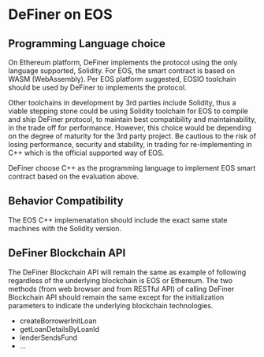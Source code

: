 # DeFiner on EOS

## Programming Language choice
On Ethereum platform, DeFiner implements the protocol using the only language supported, Solidity.
For EOS, the smart contract is based on WASM (WebAssembly). Per EOS platform suggested, EOSIO toolchain should be used by DeFiner to implements the protocol.

Other toolchains in development by 3rd parties include Solidity, thus a viable stepping stone could be using Solidity toolchain for EOS to compile and ship DeFiner protocol, to maintain best compatibility and maintainability, in the trade off for performance. However, this choice would be depending on the degree of maturity for the 3rd party project. Be cautious to the risk of losing performance, security and stability, in trading for re-implementing in C++ which is the official supported way of EOS.

DeFiner choose C++ as the programming language to implement EOS smart contract based on the evaluation above.

## Behavior Compatibility
The EOS C++ implemenatation should include the exact same state machines with the Solidity version.

## DeFiner Blockchain API
The DeFiner Blockchain API will remain the same as example of following regardless of the underlying blockchain is EOS or Ethereum.
The two methods (from web browser and from RESTful API) of calling DeFiner Blockchain API should remain the same except for the initialization parameters to indicate the underlying blockchain technologies.

* createBorrowerInitLoan
* getLoanDetailsByLoanId
* lenderSendsFund
* ...


